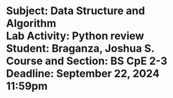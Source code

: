 <h1>
Subject: Data Structure and Algorithm<br>
Lab Activity: Python review <br>
Student: Braganza, Joshua S.<br>
Course and Section: BS CpE 2-3<br>
Deadline: September 22, 2024 11:59pm
<h1></h1>
